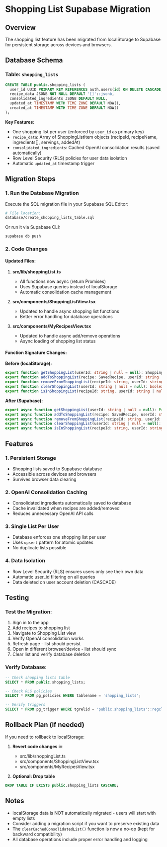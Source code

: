 # Shopping List Supabase Migration

## Overview

The shopping list feature has been migrated from localStorage to Supabase for persistent storage across devices and browsers.

## Database Schema

### Table: `shopping_lists`

```sql
CREATE TABLE public.shopping_lists (
  user_id UUID PRIMARY KEY REFERENCES auth.users(id) ON DELETE CASCADE,
  recipe_data JSONB NOT NULL DEFAULT '[]'::jsonb,
  consolidated_ingredients JSONB DEFAULT NULL,
  updated_at TIMESTAMP WITH TIME ZONE DEFAULT NOW(),
  created_at TIMESTAMP WITH TIME ZONE DEFAULT NOW()
);
```

**Key Features:**

- One shopping list per user (enforced by `user_id` as primary key)
- `recipe_data`: Array of ShoppingListItem objects (recipeId, recipeName, ingredients[], servings, addedAt)
- `consolidated_ingredients`: Cached OpenAI consolidation results (saved automatically)
- Row Level Security (RLS) policies for user data isolation
- Automatic `updated_at` timestamp trigger

## Migration Steps

### 1. Run the Database Migration

Execute the SQL migration file in your Supabase SQL Editor:

```bash
# File location:
database/create_shopping_lists_table.sql
```

Or run it via Supabase CLI:

```bash
supabase db push
```

### 2. Code Changes

#### Updated Files:

1. **src/lib/shoppingList.ts**

   - All functions now async (return Promises)
   - Uses Supabase queries instead of localStorage
   - Automatic consolidation cache management

2. **src/components/ShoppingListView.tsx**

   - Updated to handle async shopping list functions
   - Better error handling for database operations

3. **src/components/MyRecipesView.tsx**
   - Updated to handle async add/remove operations
   - Async loading of shopping list status

#### Function Signature Changes:

**Before (localStorage):**

```typescript
export function getShoppingList(userId: string | null = null): ShoppingListItem[];
export function addToShoppingList(recipe: SavedRecipe, userId: string | null = null): boolean;
export function removeFromShoppingList(recipeId: string, userId: string | null = null): boolean;
export function clearShoppingList(userId: string | null = null): boolean;
export function isInShoppingList(recipeId: string, userId: string | null = null): boolean;
```

**After (Supabase):**

```typescript
export async function getShoppingList(userId: string | null = null): Promise<ShoppingListItem[]>;
export async function addToShoppingList(recipe: SavedRecipe, userId: string | null = null): Promise<boolean>;
export async function removeFromShoppingList(recipeId: string, userId: string | null = null): Promise<boolean>;
export async function clearShoppingList(userId: string | null = null): Promise<boolean>;
export async function isInShoppingList(recipeId: string, userId: string | null = null): Promise<boolean>;
```

## Features

### 1. Persistent Storage

- Shopping lists saved to Supabase database
- Accessible across devices and browsers
- Survives browser data clearing

### 2. OpenAI Consolidation Caching

- Consolidated ingredients automatically saved to database
- Cache invalidated when recipes are added/removed
- Reduces unnecessary OpenAI API calls

### 3. Single List Per User

- Database enforces one shopping list per user
- Uses `upsert` pattern for atomic updates
- No duplicate lists possible

### 4. Data Isolation

- Row Level Security (RLS) ensures users only see their own data
- Automatic user_id filtering on all queries
- Data deleted on user account deletion (CASCADE)

## Testing

### Test the Migration:

1. Sign in to the app
2. Add recipes to shopping list
3. Navigate to Shopping List view
4. Verify OpenAI consolidation works
5. Refresh page - list should persist
6. Open in different browser/device - list should sync
7. Clear list and verify database deletion

### Verify Database:

```sql
-- Check shopping lists table
SELECT * FROM public.shopping_lists;

-- Check RLS policies
SELECT * FROM pg_policies WHERE tablename = 'shopping_lists';

-- Verify triggers
SELECT * FROM pg_trigger WHERE tgrelid = 'public.shopping_lists'::regclass;
```

## Rollback Plan (if needed)

If you need to rollback to localStorage:

1. **Revert code changes** in:

   - src/lib/shoppingList.ts
   - src/components/ShoppingListView.tsx
   - src/components/MyRecipesView.tsx

2. **Optional: Drop table**

```sql
DROP TABLE IF EXISTS public.shopping_lists CASCADE;
```

## Notes

- localStorage data is NOT automatically migrated - users will start with empty lists
- Consider adding a migration script if you want to preserve existing data
- The `clearCachedConsolidatedList()` function is now a no-op (kept for backward compatibility)
- All database operations include proper error handling and logging
